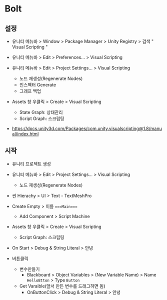 # Bolt



## 설정

- 유니티 메뉴바 > Window > Package Manager > Unity Registry > 검색 " Visual Scripting "
- 유니티 메뉴바 > Edit > Preferences... > Visual Scripting
- 유니티 메뉴바 > Edit > Project Settings... > Visual Scripting
  - 노드 재생성(Regenerate Nodes)
  - 인스펙터 Generate
  - 그래프 백업
- Assets 창 우클릭 > Create > Visual Scripting
  - State Graph: 상태관리
  - Script Graph: 스크립팅



- https://docs.unity3d.com/Packages/com.unity.visualscripting@1.8/manual/index.html


## 시작

- 유니티 프로젝트 생성
- 유니티 메뉴바 > Edit > Project Settings... > Visual Scripting
  - 노드 재생성(Regenerate Nodes)
- 씬 Hierachy > UI > Text - TextMeshPro
- Create Empty > 이름 `===Main===`
  - Add Component > Script Machine
- Assets 창 우클릭 > Create > Visual Scripting
  - Script Graph: 스크립팅

- On Start > Debug  & String Literal > 안녕
- 버튼클릭
  - 변수만들기
    - Blackboard > Object Variables > (New Variable Name) > Name `HelloBtton` > Type `Button`
  - Get Varaible(앞서 만든 변수를 드래그하면 됨)
    - OnButtonClick > Debug & String Literal > 안녕